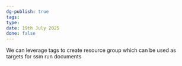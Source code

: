 ```yaml
---
dg-publish: true
tags: 
type: 
date: 19th July 2025
done: false
---
```


We can leverage tags to create resource group which can be used as targets for ssm run documents